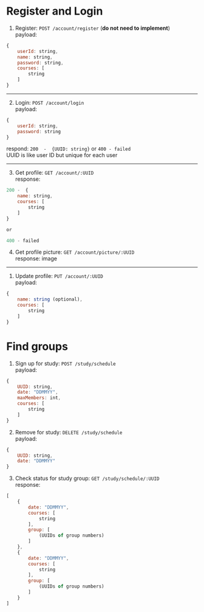 # Register and Login
1. Register: 
`POST /account/register`  (**do not need to implement**)  
payload:
```js
{
    userId: string,
    name: string,
    password: string,
    courses: [
        string
    ]
}
```
---
2. Login: `POST /account/login`  
payload:
```js
{
    userId: string,
    password: string
}
```
respond:  `200  -  {UUID: string}` or `400 - failed`  
UUID is like user ID but unique for each user 

---

3. Get profile: `GET /account/:UUID`  
response: 
```js
200 -  {
    name: string,
    courses: [
        string
    ]
}

or 

400 - failed
```

4. Get profile picture: `GET /account/picture/:UUID`   
response: image

---

1. Update profile: `PUT /account/:UUID`  
payload: 
```js
{
    name: string (optional),
    courses: [
        string
    ]
}
```


# Find groups
1. Sign up for study: `POST /study/schedule`  
payload: 
```js
{
    UUID: string,
    date: "DDMMYY",
    maxMembers: int,
    courses: [
        string
    ]
}
```

2. Remove for study: `DELETE /study/schedule`  
payload: 
```js
{
    UUID: string,
    date: "DDMMYY"
}
```

3. Check status for study group: `GET /study/schedule/:UUID`  
response:
```js
[
    {
        date: "DDMMYY", 
        courses: [
            string
        ],
        group: [
            (UUIDs of group numbers)
        ]
    }, 
    {
        date: "DDMMYY",
        courses: [
            string
        ],
        group: [
            (UUIDs of group numbers)
        ]
    } 
]
```

